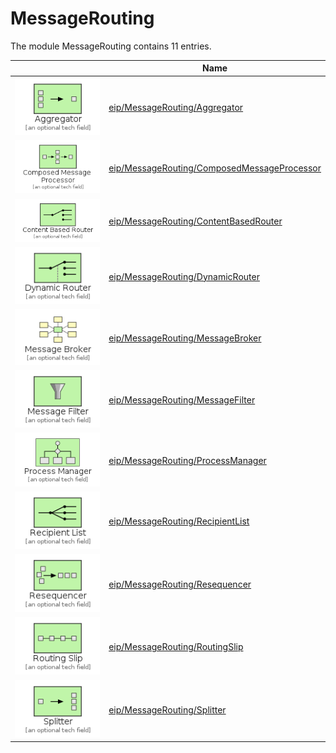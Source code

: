 # MessageRouting

The module MessageRouting contains 11 entries.



| |Name|
|:---:|---|
|![Aggregator](../eip/MessageRouting/Aggregator.element.png)|[eip/MessageRouting/Aggregator](../eip/MessageRouting/Aggregator.md)
|![ComposedMessageProcessor](../eip/MessageRouting/ComposedMessageProcessor.element.png)|[eip/MessageRouting/ComposedMessageProcessor](../eip/MessageRouting/ComposedMessageProcessor.md)
|![ContentBasedRouter](../eip/MessageRouting/ContentBasedRouter.element.png)|[eip/MessageRouting/ContentBasedRouter](../eip/MessageRouting/ContentBasedRouter.md)
|![DynamicRouter](../eip/MessageRouting/DynamicRouter.element.png)|[eip/MessageRouting/DynamicRouter](../eip/MessageRouting/DynamicRouter.md)
|![MessageBroker](../eip/MessageRouting/MessageBroker.element.png)|[eip/MessageRouting/MessageBroker](../eip/MessageRouting/MessageBroker.md)
|![MessageFilter](../eip/MessageRouting/MessageFilter.element.png)|[eip/MessageRouting/MessageFilter](../eip/MessageRouting/MessageFilter.md)
|![ProcessManager](../eip/MessageRouting/ProcessManager.element.png)|[eip/MessageRouting/ProcessManager](../eip/MessageRouting/ProcessManager.md)
|![RecipientList](../eip/MessageRouting/RecipientList.element.png)|[eip/MessageRouting/RecipientList](../eip/MessageRouting/RecipientList.md)
|![Resequencer](../eip/MessageRouting/Resequencer.element.png)|[eip/MessageRouting/Resequencer](../eip/MessageRouting/Resequencer.md)
|![RoutingSlip](../eip/MessageRouting/RoutingSlip.element.png)|[eip/MessageRouting/RoutingSlip](../eip/MessageRouting/RoutingSlip.md)
|![Splitter](../eip/MessageRouting/Splitter.element.png)|[eip/MessageRouting/Splitter](../eip/MessageRouting/Splitter.md)

